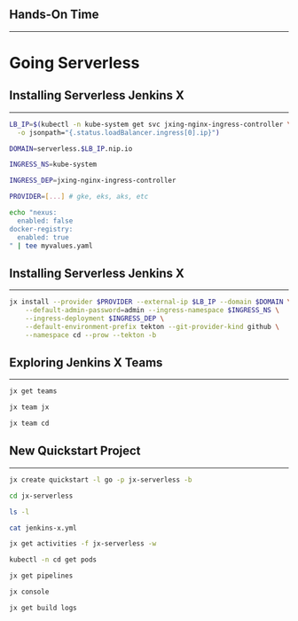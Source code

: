 ## Hands-On Time

---

# Going Serverless


<!-- .slide: data-background="img/serverless-static.png" data-background-size="contain" -->


<!-- .slide: data-background="img/serverless-static-agents.png" data-background-size="contain" -->


<!-- .slide: data-background="img/serverless-teams.png" data-background-size="contain" -->


<!-- .slide: data-background="img/serverless-teams-recovery.png" data-background-size="contain" -->


<!-- .slide: data-background="img/serverless.png" data-background-size="contain" -->


## Installing Serverless Jenkins X

---

```bash
LB_IP=$(kubectl -n kube-system get svc jxing-nginx-ingress-controller \
  -o jsonpath="{.status.loadBalancer.ingress[0].ip}")

DOMAIN=serverless.$LB_IP.nip.io

INGRESS_NS=kube-system

INGRESS_DEP=jxing-nginx-ingress-controller

PROVIDER=[...] # gke, eks, aks, etc

echo "nexus:
  enabled: false
docker-registry:
  enabled: true
" | tee myvalues.yaml
```


## Installing Serverless Jenkins X

---

```bash
jx install --provider $PROVIDER --external-ip $LB_IP --domain $DOMAIN \
    --default-admin-password=admin --ingress-namespace $INGRESS_NS \
    --ingress-deployment $INGRESS_DEP \
    --default-environment-prefix tekton --git-provider-kind github \
    --namespace cd --prow --tekton -b
```


## Exploring Jenkins X Teams

---

```bash
jx get teams

jx team jx

jx team cd
```


## New Quickstart Project

---

```bash
jx create quickstart -l go -p jx-serverless -b

cd jx-serverless

ls -l

cat jenkins-x.yml

jx get activities -f jx-serverless -w

kubectl -n cd get pods

jx get pipelines

jx console

jx get build logs
```


<!-- .slide: data-background="img/serverless-flow-prow.png" data-background-size="contain" -->


<!-- .slide: data-background="img/serverless-flow-pipeline-operator.png" data-background-size="contain" -->


<!-- .slide: data-background="img/serverless-flow-tekton.png" data-background-size="contain" -->


<!-- .slide: data-background="img/serverless-flow.png" data-background-size="contain" -->
